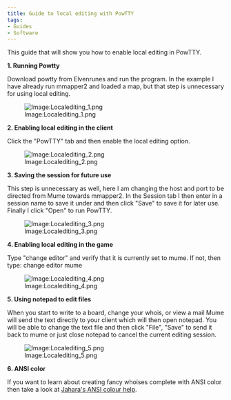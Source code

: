 ```yaml
---
title: Guide to local editing with PowTTY
tags:
- Guides
- Software
---
```


This guide that will show you how to enable local editing in PowTTY.

**1. Running Powtty**

Download powtty from Elvenrunes and run the program. In the example I
have already run mmapper2 and loaded a map, but that step is unnecessary
for using local editing.

<figure>
<img src="Localediting_1.png" title="Image:Localediting_1.png" />
<figcaption>Image:Localediting_1.png</figcaption>
</figure>

**2. Enabling local editing in the client**

Click the "PowTTY" tab and then enable the local editing option.

<figure>
<img src="Localediting_2.png" title="Image:Localediting_2.png" />
<figcaption>Image:Localediting_2.png</figcaption>
</figure>

**3. Saving the session for future use**

This step is unnecessary as well, here I am changing the host and port
to be directed from Mume towards mmapper2. In the Session tab I then
enter in a session name to save it under and then click "Save" to save
it for later use. Finally I click "Open" to run PowTTY.

<figure>
<img src="Localediting_3.png" title="Image:Localediting_3.png" />
<figcaption>Image:Localediting_3.png</figcaption>
</figure>

**4. Enabling local editing in the game**

Type "change editor" and verify that it is currently set to mume. If
not, then type: change editor mume

<figure>
<img src="Localediting_4.png" title="Image:Localediting_4.png" />
<figcaption>Image:Localediting_4.png</figcaption>
</figure>

**5. Using notepad to edit files**

When you start to write to a board, change your whois, or view a mail
Mume will send the text directly to your client which will then open
notepad. You will be able to change the text file and then click "File",
"Save" to send it back to mume or just close notepad to cancel the
current editing session.

<figure>
<img src="Localediting_5.png" title="Image:Localediting_5.png" />
<figcaption>Image:Localediting_5.png</figcaption>
</figure>

**6. ANSI color**

If you want to learn about creating fancy whoises complete with ANSI
color then take a look at [Jahara's ANSI colour
help](http://sites.google.com/site/jaharamume/index/ansi-colour).
